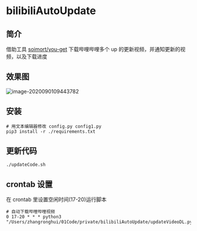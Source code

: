 # bilibiliAutoUpdate

## 简介

借助工具 [soimort/you-get](https://github.com/soimort/you-get) 下载哔哩哔哩多个 up 的更新视频，并通知更新的视频，以及下载进度

## 效果图

![image-2020090109443782](https://i.loli.net/2020/09/01/INuxDAyfzHqjb6X.png)

## 安装

```shell
# 用文本编辑器修改 config.py config1.py
pip3 install -r ./requirements.txt
```

## 更新代码

```shell
./updateCode.sh
```

## crontab 设置

在 crontab 里设置空闲时间(17-20)运行脚本

```
# 自动下载哔哩哔哩视频
0 17-20 * * * python3 "/Users/zhangronghui/01Code/private/bilibiliAutoUpdate/updateVideoDL.py"
```


